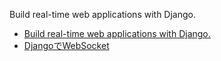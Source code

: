 Build real-time web applications with Django.


- [Build real-time web applications with Django. ](http://swampdragon.net/)
- [DjangoでWebSocket](http://nishikawan.bitbucket.org/blog/html/2015/05/30/websocket.html)
